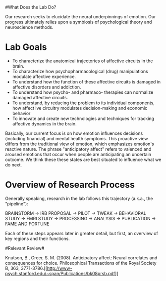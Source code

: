 #What Does the Lab Do?

Our research seeks to elucidate the neural underpinnings of emotion. Our progress ultimately relies upon a symbiosis of psychological theory and neuroscience methods.

# Lab Goals

* To characterize the anatomical trajectories of affective circuits in the brain.
* To characterize how psychopharmacological (drug) manipulations modulate affective experience.
* To understand how the function of these affective circuits is damaged in affective disorders and addiction.
* To understand how psycho- and pharmaco- therapies can normalize damaged affective circuits.
* To understand, by reducing the problem to its individual components, how affect
ive circuitry modulates decision-making and economic behavior
* To innovate and create new technologies and techniques for tracking affective dynamics in the brain.

Basically, our current focus is on how emotion influences decisions (including financial) and mental health symptoms. 
This proactive view differs from the traditional view of emotion, which emphasizes emotion's reactive nature. 
The phrase "anticipatory affect" refers to valenced and aroused emotions that occur when people are anticipating an uncertain outcome. 
We think these these states are best situated to influence what we do next.

# Overview of Research Process

Generally speaking, research in the lab follows this trajectory (a.k.a., the "pipeline"):

BRAINSTORM → IRB PROPOSAL → PILOT → TWEAK → BEHAVIORAL STUDY → FMRI STUDY → PROCESSING → ANALYSIS → PUBLICATION → FAME AND FORTUNE

Each of these steps appears later in greater detail, but first, an overview of key regions and their functions. 

#Relevant Review#

Knutson, B., Greer, S. M. (2008). Anticipatory affect: Neural correlates and consequences for choice. Philosophical Transactions of the Royal Society B, 363, 3771-3786.[[http://www-psych.stanford.edu/~span/Publications/bk08prsb.pdf]]
